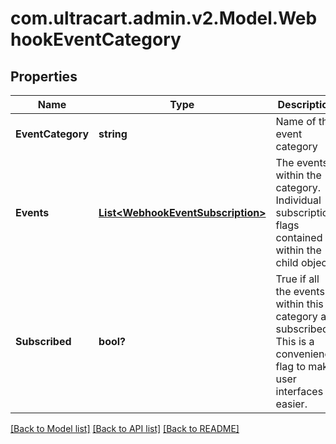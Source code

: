 # com.ultracart.admin.v2.Model.WebhookEventCategory
## Properties

Name | Type | Description | Notes
------------ | ------------- | ------------- | -------------
**EventCategory** | **string** | Name of the event category | [optional] 
**Events** | [**List&lt;WebhookEventSubscription&gt;**](WebhookEventSubscription.md) | The events within the category.  Individual subscription flags contained within the child object. | [optional] 
**Subscribed** | **bool?** | True if all the events within this category are subscribed.  This is a convenience flag to make user interfaces easier. | [optional] 


[[Back to Model list]](../README.md#documentation-for-models) [[Back to API list]](../README.md#documentation-for-api-endpoints) [[Back to README]](../README.md)

